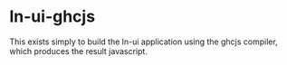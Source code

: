 # ln-ui-ghcjs

This exists simply to build the ln-ui application using the ghcjs compiler, which produces the result javascript.
